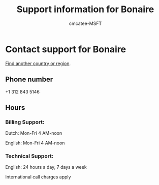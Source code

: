 ﻿---                                
title: Support information for Bonaire
author: cmcatee-MSFT
ms.author: cmcatee
manager: mnirkhe
audience: Admin
ms.topic: reference
ms.service: o365-administration
localization_priority: Priority
description: Learn how to contact support for your country or region.
ROBOTS: NOINDEX, NOFOLLOW
---

# Contact support for Bonaire

[Find another country or region](../contact-support-for-business-products.md).

## Phone number
+1 312 843 5146

## Hours
### Billing Support:

Dutch: Mon-Fri 4 AM-noon

English: Mon-Fri 4 AM-noon

### Technical Support:

English: 24 hours a day, 7 days a week

International call charges apply